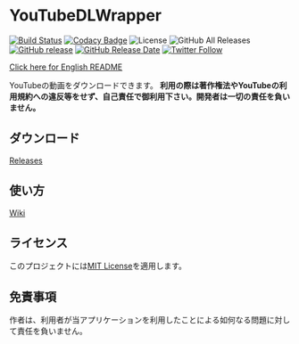 # YouTubeDLWrapper

[![Build Status](https://travis-ci.org/book000/YouTubeDLWrapper.svg?branch=master)](https://travis-ci.org/book000/YouTubeDLWrapper)
[![Codacy Badge](https://api.codacy.com/project/badge/Grade/6bb2acb5bd654cf79e0f98cafd2684ff)](https://www.codacy.com/app/book000/YouTubeDLWrapper?utm_source=github.com&amp;utm_medium=referral&amp;utm_content=book000/YouTubeDLWrapper&amp;utm_campaign=Badge_Grade)
![License](https://img.shields.io/github/license/book000/YouTubeDLWrapper.svg)
![GitHub All Releases](https://img.shields.io/github/downloads/book000/YouTubeDLWrapper/total.svg)
[![GitHub release](https://img.shields.io/github/release/book000/YouTubeDLWrapper.svg)](https://github.com/book000/YouTubeDLWrapper/releases)
[![GitHub Release Date](https://img.shields.io/github/release-date/book000/YouTubeDLWrapper.svg)](https://github.com/book000/YouTubeDLWrapper/releases)
[![Twitter Follow](https://img.shields.io/twitter/follow/book000.svg?style=social)](https://twitter.com/book000)

[Click here for English README](https://github.com/book000/YouTubeDLWrapper/blob/master/README.md)

YouTubeの動画をダウンロードできます。
**利用の際は著作権法やYouTubeの利用規約への違反等をせず、自己責任で御利用下さい。開発者は一切の責任を負いません。**

## ダウンロード

[Releases](https://github.com/book000/YouTubeDLWrapper/releases)

## 使い方

[Wiki](https://github.com/book000/YouTubeDLWrapper/wiki)

## ライセンス

このプロジェクトには[MIT License](https://github.com/book000/YouTubeDLWrapper/blob/master/LICENSE)を適用します。

## 免責事項

作者は、利用者が当アプリケーションを利用したことによる如何なる問題に対して責任を負いません。
